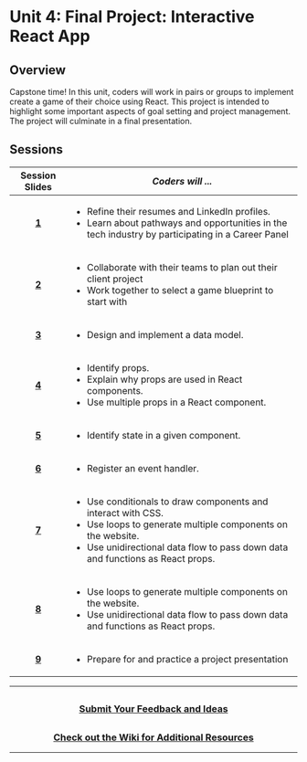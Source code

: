 # Unit 4: Final Project: Interactive React App

## Overview
Capstone time! In this unit, coders will work in pairs or groups to implement create a game of their choice using React. This project is intended to highlight some important aspects of goal setting and project management. The project will culminate in a final presentation.

## Sessions 
|Session Slides|*Coders will ...*|
|:-------:|-------|
|**[1](https://docs.google.com/presentation/d/1bS_vCETK7QzCK1zT-XojQ3G3IVMhpJ9yORsS2CW5hLc/edit#slide=id.g13edbada7f2_0_645)**|<ul><li>Refine their resumes and LinkedIn profiles. </li><li>Learn about pathways and opportunities in the tech industry by participating in a Career Panel </li></ul>|
|**[2](https://docs.google.com/presentation/d/1YgrAm33ZELpcMqpppL_4xsP1CXHQzrxDpdV9keoREHE/edit#slide=id.g13edbada7f2_0_645)**|<ul><li>Collaborate with their teams to plan out their client project</li><li>Work together to select a game blueprint to start with </li></ul>|
|**[3](https://docs.google.com/presentation/d/1ESBui6d8ydzT55uZP3jndHCKxRQYqrX9YiCD0cPTrdI/edit?usp=share_link)**|<ul><li>Design and implement a data model. </li></ul> |
|**[4](https://docs.google.com/presentation/d/110k2eGEywT94Sh0VwO6gMvCxAdCr_tF0dmJLsDLCZX0/edit?usp=share_link)**|<ul><li>Identify props. </li><li>Explain why props are used in React components. </li><li>Use multiple props in a React component. </li></ul> |
|**[5](https://docs.google.com/presentation/d/18FoqJWbC483vlxgvGOZmtZ6jvdnkcHY0Ybax7t2E3iU/edit?usp=share_link)**|<ul><li>Identify state in a given component. </li></ul> |
|**[6](https://docs.google.com/presentation/d/1pabZ1ONUq2-WTbnCrhgidCjQqsj7alxcPkVKQckRTis/edit?usp=share_link)**|<ul><li>Register an event handler. </li> |
|**[7](https://docs.google.com/presentation/d/1mSo8sU0kTSt2LXX-YBii6OJrOFAaDErboEa-wgFd7dE/edit?usp=share_link)**|<ul><li>Use conditionals to draw components and interact with CSS. </li><li>Use loops to generate multiple components on the website. </li> <li>Use unidirectional data flow to pass down data and functions as React props.</li></ul>|
|**[8](https://docs.google.com/presentation/d/16XB9HvBa0qoOCEfRqgDeJnzG9qCUi6PQncXGGy_b1xA/edit?usp=share_link)**|<ul><li>Use loops to generate multiple components on the website. </li> <li>Use unidirectional data flow to pass down data and functions as React props.</li></ul>|
|**[9](https://docs.google.com/presentation/d/1q4cjWC6KienydXDEEKU0asDjafArr5aADjEm5QoTrsM/edit?usp=share_link)**|<ul><li>Prepare for and practice a project presentation</li></ul>|

---
## <h3 align="center"><a href="https://docs.google.com/forms/d/e/1FAIpQLSc4oUNSthmU63TqlzUOOWd3buX3tGVIPRNDm0tsLB_nOONRLQ/viewform">Submit Your Feedback and Ideas</a></h3>

## <h3 align="center"><a href="https://github.com/itscodenation/curriculum-22-23/wiki">Check out the Wiki for Additional Resources</a></h3>

---
